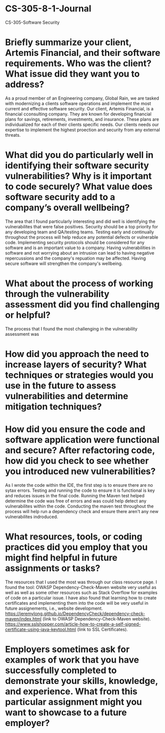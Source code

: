 # CS-305-8-1-Journal
CS-305-Software Security
# Briefly summarize your client, Artemis Financial, and their software requirements. Who was the client? What issue did they want you to address?

As a proud member of an Engineering company, Global Rain, we are tasked with modernizing a clients software operations and implement the most current and effective software security. Our client, Artemis Financial, is a financial cconsulting company. They are known for developing financial plans for savings, retirements, investments, and insurance. These plans are individualized for each of their clients specific needs. Our clients needs our expertise to implement the highest proection and security from any external threats.

# What did you do particularly well in identifying their software security vulnerabilities? Why is it important to code securely? What value does software security add to a company’s overall wellbeing?

The area that I found particularly interesting and did well is identifying the vulnerabilites that were false positives. Security should be a top priority for any developing team and QA/testing teams. Testing early and continually throughout the process will help reduce any potential defects or vulnerable code. Implementing security protocols should be considered for any software and is an important value to a company. Having vulnerabilities in software and not worrying about an intrusion can lead to having negative repercussions and the company's repuation may be affected. Having secure software will strengthen the company's wellbeing.

# What about the process of working through the vulnerability assessment did you find challenging or helpful?

The process that I found the most challenging in the vulnerability assessment was 

# How did you approach the need to increase layers of security? What techniques or strategies would you use in the future to assess vulnerabilities and determine mitigation techniques?



# How did you ensure the code and software application were functional and secure? After refactoring code, how did you check to see whether you introduced new vulnerabilities?

As I wrote the code within the IDE, the first step is to ensure there are no sytax errors. Testing and running the code to ensure it is functional is key and reduces issues in the final code. Running the Maven test helped determine the code was free of errors and was could help detect any vulnerabilites within the code. Conducting the maven test throughout the process will help run a dependency check and ensure there aren't any new vulnerabilites indroduced. 

# What resources, tools, or coding practices did you employ that you might find helpful in future assignments or tasks?

The resources that I used the most was through our class resource page. I found the tool: OWASP Dependency-Check-Maven website very useful as well as well as some other resources such as Stack Overflow for examples of code on a particular issue. I have also found that learning how to create certificates and implementing them into the code will be very useful in future assignements, i.e., website development.
https://jeremylong.github.io/DependencyCheck/dependency-check-maven/index.html (link to OWASP Dependency-Check-Maven website).
https://www.sslshopper.com/article-how-to-create-a-self-signed-certificate-using-java-keytool.html (link to SSL Certificates).

# Employers sometimes ask for examples of work that you have successfully completed to demonstrate your skills, knowledge, and experience. What from this particular assignment might you want to showcase to a future employer?
